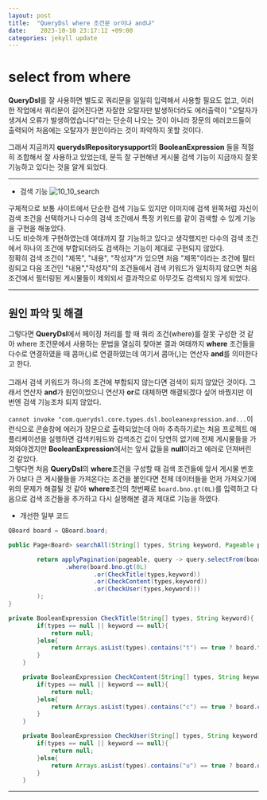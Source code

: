 ```yaml
---
layout: post
title:  "QueryDsl where 조건문 or이냐 and냐" 
date:    2023-10-10 23:17:12 +09:00
categories: jekyll update
---
```


select from where 
=============

**QueryDsl**를 잘 사용하면 별도로 쿼리문을 일일히 입력해서 사용할 필요도 없고, 이러한 작업에서 쿼리문이 길어진다면 자잘한 오탈자만 발생하더라도 에러출력이 "오탈자가 생겨서 오류가 발생하였습니다"라는 단순히 나오는 것이 아니라 장문의 에러코드들이 출력되어 처음에는 오탈자가 원인이라는 것이 파악하지 못할 것이다.<br>

그래서 지금까지 **querydslRepositorysupport**와 **BooleanExpression** 들을 적절히 조합해서 잘 사용하고 있었는데, 문득 잘 구현해낸 게시물 검색 기능이 지금까지 잘못 기능하고 있다는 것을 알게 되었다.<br>


---------------------------------------

- 검색 기능
![10_10_search](https://github.com/jiuseu/hyuntrace0915.github.io/assets/109057859/19cc1565-527c-4e9c-a51f-6234a7ce7e38)<br>


구체적으로 보통 사이트에서 단순한 검색 기능도 있지만 이미지에 검색 왼쪽처럼 자신이 검색 조건을 선택하거나 다수의 검색 조건에서 특정 키워드를 같이 검색할 수 있게 기능을 구현을 해놓았다.<br>
나도 비슷하게 구현하였는데 여태까지 잘 기능하고 있다고 생각했지만 다수의 검색 조건에서 하나의 조건에 부합되더라도 검색하는 기능이 제대로 구현되지 않았다.<br> 
정확히 검색 조건이 "제목", "내용", "작성자"가 있으면 처음 "제목"이라는 조건에 필터링되고 다음 조건인 "내용","작성자"의 조건들에서 검색 키워드가 일치하지 않으면 처음 조건에서 필터링된 게시물들이 제외되서 결과적으로 아무것도 검색되지 않게 되었다.<br>


---------------------------------------

원인 파악 및 해결
-------------

그렇다면 **QueryDsl**에서 페이징 처리를 할 때 쿼리 조건(where)를 잘못 구성한 것 같아 where 조건문에서 사용하는 문법을 열심히 찾아본 결과 여태까지 **where** 조건들을 다수로 연결하였을 때 콤마(,)로 연결하였는데 여기서 콤마(,)는 연산자 **and**를 의미한다고 한다.<br>   
그래서 검색 키워드가 하나의 조건에 부합되지 않는다면 검색이 되지 않았던 것이다. 그래서 연산자 **and**가 원인이었으니 연산자 **or**로 대체하면 해결되겠다 싶어 바꿨지만 이번엔 검색 기능조차 되지 않았다.<br>

```cannot invoke "com.querydsl.core.types.dsl.booleanexpression.and...```이런식으로 콘솔창에 에러가 장문으로 출력되었는데 아마 추측하기로는 처음 프로젝트 애플리케이션을 실행하면 검색키워드와 검색조건 값이 당연히 없기에 전체 게시물들을 가져와야겠지만 **BooleanExpression**에서는 앞서 값들을 **null**이라고 에러로 던져버린 것 같았다.<br>
그렇다면 처음  **QueryDsl**의 **where**조건을 구성할 때 검색 조건들에 앞서 게시물 번호가 0보다 큰 게시물들을 가져온다는 조건을 붙인다면 전체 데이터들을 먼저 가져오기에 위의 문제가 해결될 것 같아 **where**조건의 첫번째로 ```board.bno.gt(0L)```를 입력하고 다음으로 검색 조건들을 추가하고 다시 실행해본 결과 제대로 기능을 하였다.<br> 

- 개선한 일부 코드

```java
QBoard board = QBoard.board;

public Page<Board> searchAll(String[] types, String keyword, Pageable pageable){

        return applyPagination(pageable, query -> query.selectFrom(board)
                .where(board.bno.gt(0L)
                        .or(CheckTitle(types,keyword))
                        .or(CheckContent(types,keyword))
                        .or(CheckUser(types,keyword)))
        );
}

private BooleanExpression CheckTitle(String[] types, String keyword){
        if(types == null || keyword == null){
            return null;
        }else{
            return Arrays.asList(types).contains("t") == true ? board.title.contains(keyword) : null;
        }
    }

    private BooleanExpression CheckContent(String[] types, String keyword){
        if(types == null || keyword == null){
            return null;
        }else{
            return Arrays.asList(types).contains("c") == true ? board.content.contains(keyword) : null;
        }
    }

    private BooleanExpression CheckUser(String[] types, String keyword){
        if(types == null || keyword == null){
            return null;
        }else{
            return Arrays.asList(types).contains("u") == true ? board.user.contains(keyword) : null;
        }
    }        

```



---------------------------------------




[jekyll-docs]: https://jekyllrb.com/docs/home
[jekyll-gh]:   https://github.com/jekyll/jekyll
[jekyll-talk]: https://talk.jekyllrb.com/
